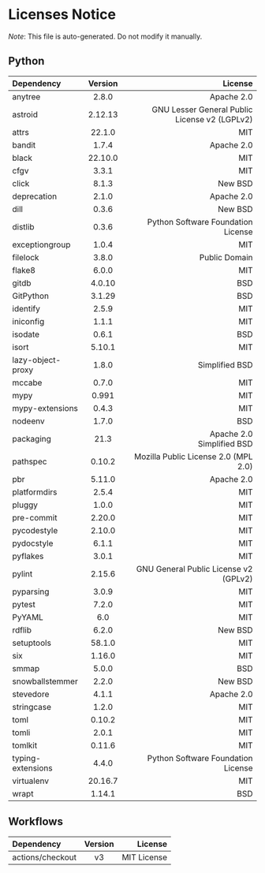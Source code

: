 # Licenses Notice
*Note*: This file is auto-generated. Do not modify it manually.
## Python
| Dependency | Version | License |
|:-----------|:-------:|--------:|
|anytree|2.8.0|Apache 2.0|
|astroid|2.12.13|GNU Lesser General Public License v2 (LGPLv2)|
|attrs|22.1.0|MIT|
|bandit|1.7.4|Apache 2.0|
|black|22.10.0|MIT|
|cfgv|3.3.1|MIT|
|click|8.1.3|New BSD|
|deprecation|2.1.0|Apache 2.0|
|dill|0.3.6|New BSD|
|distlib|0.3.6|Python Software Foundation License|
|exceptiongroup|1.0.4|MIT|
|filelock|3.8.0|Public Domain|
|flake8|6.0.0|MIT|
|gitdb|4.0.10|BSD|
|GitPython|3.1.29|BSD|
|identify|2.5.9|MIT|
|iniconfig|1.1.1|MIT|
|isodate|0.6.1|BSD|
|isort|5.10.1|MIT|
|lazy-object-proxy|1.8.0|Simplified BSD|
|mccabe|0.7.0|MIT|
|mypy|0.991|MIT|
|mypy-extensions|0.4.3|MIT|
|nodeenv|1.7.0|BSD|
|packaging|21.3|Apache 2.0<br/>Simplified BSD|
|pathspec|0.10.2|Mozilla Public License 2.0 (MPL 2.0)|
|pbr|5.11.0|Apache 2.0|
|platformdirs|2.5.4|MIT|
|pluggy|1.0.0|MIT|
|pre-commit|2.20.0|MIT|
|pycodestyle|2.10.0|MIT|
|pydocstyle|6.1.1|MIT|
|pyflakes|3.0.1|MIT|
|pylint|2.15.6|GNU General Public License v2 (GPLv2)|
|pyparsing|3.0.9|MIT|
|pytest|7.2.0|MIT|
|PyYAML|6.0|MIT|
|rdflib|6.2.0|New BSD|
|setuptools|58.1.0|MIT|
|six|1.16.0|MIT|
|smmap|5.0.0|BSD|
|snowballstemmer|2.2.0|New BSD|
|stevedore|4.1.1|Apache 2.0|
|stringcase|1.2.0|MIT|
|toml|0.10.2|MIT|
|tomli|2.0.1|MIT|
|tomlkit|0.11.6|MIT|
|typing-extensions|4.4.0|Python Software Foundation License|
|virtualenv|20.16.7|MIT|
|wrapt|1.14.1|BSD|
## Workflows
| Dependency | Version | License |
|:-----------|:-------:|--------:|
|actions/checkout|v3|MIT License|
